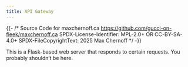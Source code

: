 ```yaml
---
title: API Gateway
---
```


{{- /* Source Code for maxchernoff.ca
     https://github.com/gucci-on-fleek/maxchernoff.ca
     SPDX-License-Identifier: MPL-2.0+ OR CC-BY-SA-4.0+
     SPDX-FileCopyrightText: 2025 Max Chernoff */ -}}

This is a Flask-based web server that responds to certain requests. You
probably shouldn’t be here.
